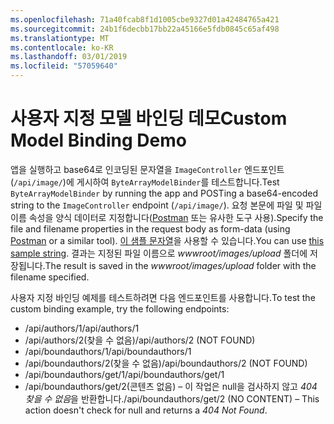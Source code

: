 ```yaml
---
ms.openlocfilehash: 71a40fcab8f1d1005cbe9327d01a42484765a421
ms.sourcegitcommit: 24b1f6decbb17bb22a45166e5fdb0845c65af498
ms.translationtype: MT
ms.contentlocale: ko-KR
ms.lasthandoff: 03/01/2019
ms.locfileid: "57059640"
---
```

# <a name="custom-model-binding-demo"></a><span data-ttu-id="41d8a-101">사용자 지정 모델 바인딩 데모</span><span class="sxs-lookup"><span data-stu-id="41d8a-101">Custom Model Binding Demo</span></span>

<span data-ttu-id="41d8a-102">앱을 실행하고 base64로 인코딩된 문자열을 `ImageController` 엔드포인트(`/api/image/`)에 게시하여 `ByteArrayModelBinder`를 테스트합니다.</span><span class="sxs-lookup"><span data-stu-id="41d8a-102">Test `ByteArrayModelBinder` by running the app and POSTing a base64-encoded string to the `ImageController` endpoint (`/api/image/`).</span></span> <span data-ttu-id="41d8a-103">요청 본문에 파일 및 파일 이름 속성을 양식 데이터로 지정합니다([Postman](https://www.getpostman.com/) 또는 유사한 도구 사용).</span><span class="sxs-lookup"><span data-stu-id="41d8a-103">Specify the file and filename properties in the request body as form-data (using [Postman](https://www.getpostman.com/) or a similar tool).</span></span> <span data-ttu-id="41d8a-104">[이 샘플 문자열](Base64String.txt)을 사용할 수 있습니다.</span><span class="sxs-lookup"><span data-stu-id="41d8a-104">You can use [this sample string](Base64String.txt).</span></span> <span data-ttu-id="41d8a-105">결과는 지정된 파일 이름으로 *wwwroot/images/upload* 폴더에 저장됩니다.</span><span class="sxs-lookup"><span data-stu-id="41d8a-105">The result is saved in the *wwwroot/images/upload* folder with the filename specified.</span></span>

<span data-ttu-id="41d8a-106">사용자 지정 바인딩 예제를 테스트하려면 다음 엔드포인트를 사용합니다.</span><span class="sxs-lookup"><span data-stu-id="41d8a-106">To test the custom binding example, try the following endpoints:</span></span>

* <span data-ttu-id="41d8a-107">/api/authors/1</span><span class="sxs-lookup"><span data-stu-id="41d8a-107">/api/authors/1</span></span>
* <span data-ttu-id="41d8a-108">/api/authors/2(찾을 수 없음)</span><span class="sxs-lookup"><span data-stu-id="41d8a-108">/api/authors/2 (NOT FOUND)</span></span>
* <span data-ttu-id="41d8a-109">/api/boundauthors/1</span><span class="sxs-lookup"><span data-stu-id="41d8a-109">/api/boundauthors/1</span></span>
* <span data-ttu-id="41d8a-110">/api/boundauthors/2(찾을 수 없음)</span><span class="sxs-lookup"><span data-stu-id="41d8a-110">/api/boundauthors/2 (NOT FOUND)</span></span>
* <span data-ttu-id="41d8a-111">/api/boundauthors/get/1</span><span class="sxs-lookup"><span data-stu-id="41d8a-111">/api/boundauthors/get/1</span></span>
* <span data-ttu-id="41d8a-112">/api/boundauthors/get/2(콘텐츠 없음) &ndash; 이 작업은 null을 검사하지 않고 *404 찾을 수 없음*을 반환합니다.</span><span class="sxs-lookup"><span data-stu-id="41d8a-112">/api/boundauthors/get/2 (NO CONTENT) &ndash; This action doesn't check for null and returns a *404 Not Found*.</span></span>
